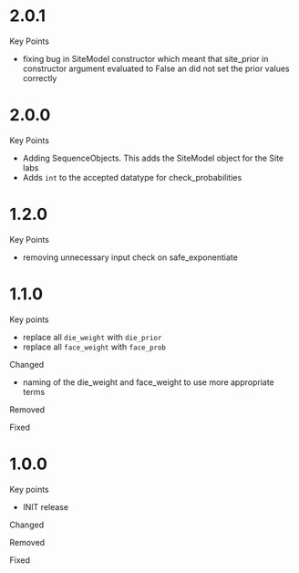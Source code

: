 # 2.0.1

Key Points

- fixing bug in SiteModel constructor which meant that site_prior in
  constructor argument evaluated to False an did not set the prior values
  correctly

# 2.0.0

Key Points

- Adding SequenceObjects. This adds the SiteModel object for the Site labs
- Adds `int` to the accepted datatype for check_probabilities

# 1.2.0

Key Points

- removing unnecessary input check on safe_exponentiate

# 1.1.0

Key points

- replace all `die_weight` with `die_prior`
- replace all `face_weight` with `face_prob`

Changed

- naming of the die_weight and face_weight to use more appropriate terms

Removed

Fixed

# 1.0.0

Key points

- INIT release

Changed

Removed

Fixed


